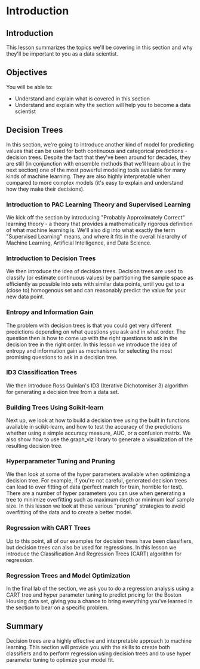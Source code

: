 
# Introduction

## Introduction
This lesson summarizes the topics we'll be covering in this section and why they'll be important to you as a data scientist.

## Objectives
You will be able to:
* Understand and explain what is covered in this section
* Understand and explain why the section will help you to become a data scientist

## Decision Trees

In this section, we're going to introduce another kind of model for predicting values that can be used for both continuous and categorical predictions - decision trees. Despite the fact that they've been around for decades, they are still (in conjunction with ensemble methods that we'll learn about in the next section) one of the most powerful modeling tools available for many kinds of machine learning. They are also highly interpretable when compared to more complex models (it's easy to explain and understand how they make their decisions).

### Introduction to PAC Learning Theory and Supervised Learning

We kick off the section by introducing "Probably Approximately Correct" learning theory - a theory that provides a mathematically rigorous definition of what machine learning is. We'll also dig into what exactly the term "Supervised Learning" means, and where it fits in the overall hierarchy of Machine Learning, Artificial Intelligence, and Data Science.

### Introduction to Decision Trees

We then introduce the idea of decision trees. Decision trees are used to classify (or estimate continuous values) by partitioning the sample space as efficiently as possible into sets with similar data points, until you get to a (close to) homogenous set and can reasonably predict the value for your new data point.

### Entropy and Information Gain

The problem with decision trees is that you could get very different predictions depending on what questions you ask and in what order. The question then is how to come up with the right questions to ask in the decision tree in the right order. In this lesson we introduce the idea of entropy and information gain as mechanisms for selecting the most promising questions to ask in a decision tree.

### ID3 Classification Trees

We then introduce Ross Quinlan's ID3 (Iterative Dichotomiser 3) algorithm for generating a decision tree from a data set.

### Building Trees Using Scikit-learn

Next up, we look at how to build a decision tree using the built in functions available in scikit-learn, and how to test the accuracy of the predictions whether using a simple accuracy measure, AUC, or a confusion matrix. We also show how to use the graph_viz library to generate a visualization of the resulting decision tree.

### Hyperparameter Tuning and Pruning

We then look at some of the hyper parameters available when optimizing a decision tree. For example, if you're not careful, generated decision trees can lead to over fitting of data (perfect match for train, horrible for test). There are a number of hyper parameters you can use when generating a tree to minimize overfitting such as maximum depth or minimum leaf sample size. In this lesson we look at these various "pruning" strategies to avoid overfitting of the data and to create a better model. 

### Regression with CART Trees

Up to this point, all of our examples for decision trees have been classifiers, but decision trees can also be used for regressions. In this lesson we introduce the Classification And Regression Trees (CART) algorithm for regression.

### Regression Trees and Model Optimization

In the final lab of the section, we ask you to do a regression analysis using a CART tree and hyper parameter tuning to predict pricing for the Boston Housing data set, giving you a chance to bring everything you've learned in the section to bear on a specific problem.


## Summary

Decision trees are a highly effective and interpretable approach to machine learning. This section will provide you with the skills to create both classifiers and to perform regression using decision trees and to use hyper parameter tuning to optimize your model fit.


